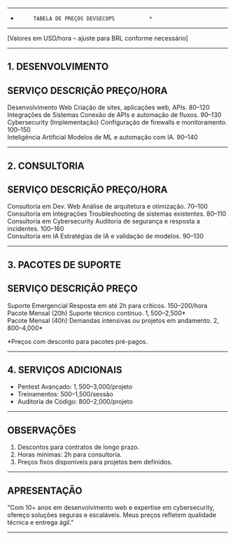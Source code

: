 **************************************************  
*          TABELA DE PREÇOS DEVSECOPS           *  
**************************************************  

[Valores em USD/hora – ajuste para BRL conforme necessário]  

-------------------------------  
**1. DESENVOLVIMENTO**  
-------------------------------  
SERVIÇO                      DESCRIÇÃO                                        PREÇO/HORA  
-----------------------------------------------------------------------------------------  
Desenvolvimento Web          Criação de sites, aplicações web, APIs.         $80–$120  
Integrações de Sistemas       Conexão de APIs e automação de fluxos.          $90–$130  
Cybersecurity (Implementação) Configuração de firewalls e monitoramento.      $100–$150  
Inteligência Artificial       Modelos de ML e automação com IA.               $90–$140  

-------------------------------  
**2. CONSULTORIA**  
-------------------------------  
SERVIÇO                      DESCRIÇÃO                                        PREÇO/HORA  
-----------------------------------------------------------------------------------------  
Consultoria em Dev. Web       Análise de arquitetura e otimização.            $70–$100  
Consultoria em Integrações    Troubleshooting de sistemas existentes.         $80–$110  
Consultoria em Cybersecurity  Auditoria de segurança e resposta a incidentes. $100–$160  
Consultoria em IA             Estratégias de IA e validação de modelos.       $90–$130  

-------------------------------  
**3. PACOTES DE SUPORTE**  
-------------------------------  
SERVIÇO                      DESCRIÇÃO                                        PREÇO  
-----------------------------------------------------------------------------------------  
Suporte Emergencial           Resposta em até 2h para críticos.               $150–$200/hora  
Pacote Mensal (20h)           Suporte técnico contínuo.                       $1,500–$2,500*  
Pacote Mensal (40h)           Demandas intensivas ou projetos em andamento.   $2,800–$4,000*  

*Preços com desconto para pacotes pré-pagos.  

-------------------------------  
**4. SERVIÇOS ADICIONAIS**  
-------------------------------  
- Pentest Avançado: $1,500–$3,000/projeto  
- Treinamentos: $500–$1,500/sessão  
- Auditoria de Código: $800–$2,000/projeto  

-------------------------------  
**OBSERVAÇÕES**  
-------------------------------  
1. Descontos para contratos de longo prazo.  
2. Horas mínimas: 2h para consultoria.  
3. Preços fixos disponíveis para projetos bem definidos.  

-------------------------------  
**APRESENTAÇÃO**  
-------------------------------  
"Com 10+ anos em desenvolvimento web e expertise em cybersecurity, ofereço soluções seguras e escaláveis. Meus preços refletem qualidade técnica e entrega ágil."  

**************************************************  
